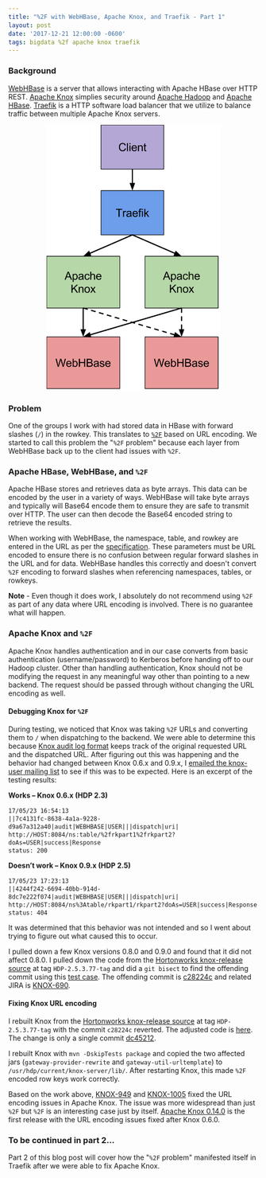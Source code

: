 ```yaml
---
title: "%2F with WebHBase, Apache Knox, and Traefik - Part 1"
layout: post
date: '2017-12-21 12:00:00 -0600'
tags: bigdata %2f apache knox traefik
---
```


### Background
[WebHBase](https://hbase.apache.org/book.html#_rest) is a server that allows interacting with Apache HBase over HTTP REST. [Apache Knox](https://knox.apache.org/) simplies security around [Apache Hadoop](https://hadoop.apache.org/) and [Apache HBase](https://hbase.apache.org/). [Traefik](https://traefik.io/) is a HTTP software load balancer that we utilize to balance traffic between multiple Apache Knox servers.

<p style="text-align:center"><img width="350" src="/images/posts/2017-12-21/traefik_knox_webhbase_diagram.svg" /></p>

### Problem
One of the groups I work with had stored data in HBase with forward slashes (`/`) in the rowkey. This translates to [`%2F`](https://www.w3schools.com/tags/ref_urlencode.asp)  based on URL encoding. We started to call this problem the "`%2F` problem" because each layer from WebHBase back up to the client had issues with `%2F`.

### Apache HBase, WebHBase, and `%2F`
Apache HBase stores and retrieves data as byte arrays. This data can be encoded by the user in a variety of ways. WebHBase will take byte arrays and typically will Base64 encode them to ensure they are safe to transmit over HTTP. The user can then decode the Base64 encoded string to retrieve the results.

When working with WebHBase, the namespace, table, and rowkey are entered in the URL as per the [specification](http://hbase.apache.org/book.html#_rest). These parameters must be URL encoded to ensure there is no confusion between regular forward slashes in the URL and for data. WebHBase handles this correctly and doesn't convert `%2F` encoding to forward slashes when referencing namespaces, tables, or rowkeys.

**Note** - Even though it does work, I absolutely do not recommend using `%2F` as part of any data where URL encoding is involved. There is no guarantee what will happen.

### Apache Knox and `%2F`
Apache Knox handles authentication and in our case converts from basic authentication (username/password) to Kerberos before handing off to our Hadoop cluster. Other than handling authentication, Knox should not be modifying the request in any meaningful way other than pointing to a new backend. The request should be passed through without changing the URL encoding as well. 

#### Debugging Knox for `%2F`
During testing, we noticed that Knox was taking `%2F` URLs and converting them to `/` when dispatching to the backend. We were able to determine this because [Knox audit log format](https://cwiki.apache.org/confluence/display/EAG/Monitor+Apache+Knox+audit+log) keeps track of the original requested URL and the dispatched URL. After figuring out this was happening and the behavior had changed between Knox 0.6.x and 0.9.x, I [emailed the knox-user mailing list](http://mail-archives.apache.org/mod_mbox/knox-user/201705.mbox/%3CCAJU9nmixhALoSHkFfUpwybFBwXdo=Y4vnGMvnJwwOeuCETA_uQ@mail.gmail.com%3E) to see if this was to be expected. Here is an excerpt of the testing results:

**Works – Knox 0.6.x (HDP 2.3)**
```
17/05/23 16:54:13
||7c4131fc-8638-4a1a-9228-d9a67a312a40|audit|WEBHBASE|USER|||dispatch|uri|
http://HOST:8084/ns:table/%2frkpart1%2frkpart2?doAs=USER|success|Response
status: 200
```

**Doesn’t work – Knox 0.9.x (HDP 2.5)**
```
17/05/23 17:23:13
||4244f242-6694-40bb-914d-8dc7e222f074|audit|WEBHBASE|USER|||dispatch|uri|
http://HOST:8084/ns%3Atable/rkpart1/rkpart2?doAs=USER|success|Response
status: 404
```

It was determined that this behavior was not intended and so I went about trying to figure out what caused this to occur.

I pulled down a few Knox versions 0.8.0 and 0.9.0 and found that it did not affect 0.8.0. I pulled down the code from the [Hortonworks knox-release source](https://github.com/hortonworks/knox-release/tree/HDP-2.5.3.77-tag) at tag `HDP-2.5.3.77-tag` and did a `git bisect` to find the offending commit using this [test case](https://gist.github.com/risdenk/afecc66d6fc0c9d665abd1ae5466f341). The offending commit is [c28224c](https://git-wip-us.apache.org/repos/asf?p=knox.git;h=c28224c) and related JIRA is [KNOX-690](https://issues.apache.org/jira/browse/KNOX-690).

#### Fixing Knox URL encoding
I rebuilt Knox from the [Hortonworks knox-release source](https://github.com/hortonworks/knox-release/tree/HDP-2.5.3.77-tag) at tag `HDP-2.5.3.77-tag` with the commit `c28224c` reverted. The adjusted code is [here](https://github.com/risdenk/knox-release/tree/hdp25_revert_KNOX-690). The change is only a single commit [dc45212](https://github.com/risdenk/knox-release/commit/dc452126de99f6f1d15938f7294e95e3b7c89328).

I rebuilt Knox with `mvn -DskipTests package` and copied the two affected jars (`gateway-provider-rewrite` and `gateway-util-urltemplate`) to `/usr/hdp/current/knox-server/lib/`. After restarting Knox, this made `%2F` encoded row keys work correctly. 

Based on the work above, [KNOX-949](https://issues.apache.org/jira/browse/KNOX-949) and [KNOX-1005](https://issues.apache.org/jira/browse/KNOX-1005) fixed the URL encoding issues in Apache Knox. The issue was more widespread than just `%2F` but `%2F` is an interesting case just by itself. [Apache Knox 0.14.0](https://cwiki.apache.org/confluence/display/KNOX/Release+0.14.0) is the first release with the URL encoding issues fixed after Knox 0.6.0.

### To be continued in part 2...
Part 2 of this blog post will cover how the "`%2F` problem" manifested itself in Traefik after we were able to fix Apache Knox.

